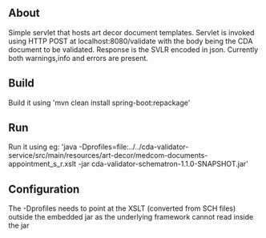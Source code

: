 ## About
Simple servlet that hosts art decor document templates. Servlet is invoked using HTTP POST at localhost:8080/validate with the body being the CDA document to be validated. Response is the SVLR encoded in json. Currently both warnings,info and errors are present.

## Build
Build it using 'mvn clean install spring-boot:repackage'

## Run
Run it using eg: 'java -Dprofiles=file:../../cda-validator-service/src/main/resources/art-decor/medcom-documents-appointment_s_r.xslt -jar cda-validator-schematron-1.1.0-SNAPSHOT.jar'

## Configuration
The -Dprofiles needs to point at the XSLT (converted from SCH files) outside the embedded jar as the underlying framework cannot read inside the jar 
